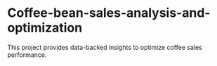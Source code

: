 # Coffee-bean-sales-analysis-and-optimization
This project provides data-backed insights to optimize coffee sales performance. 
